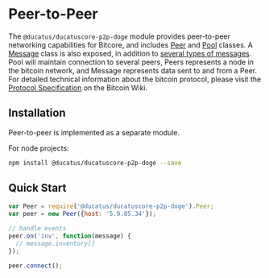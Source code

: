 # Peer-to-Peer

The `@ducatus/ducatuscore-p2p-doge` module provides peer-to-peer networking capabilities for Bitcore, and includes [Peer](peer.md) and [Pool](pool.md) classes. A [Message](messages.md) class is also exposed, in addition to [several types of messages](messages.md). Pool will maintain connection to several peers, Peers represents a node in the bitcoin network, and Message represents data sent to and from a Peer. For detailed technical information about the bitcoin protocol, please visit the [Protocol Specification](https://en.bitcoin.it/wiki/Protocol_specification) on the Bitcoin Wiki.

## Installation

Peer-to-peer is implemented as a separate module.

For node projects:

```sh
npm install @ducatus/ducatuscore-p2p-doge --save
```

## Quick Start

```javascript
var Peer = require('@ducatus/ducatuscore-p2p-doge').Peer;
var peer = new Peer({host: '5.9.85.34'});

// handle events
peer.on('inv', function(message) {
  // message.inventory[]
});

peer.connect();
```
